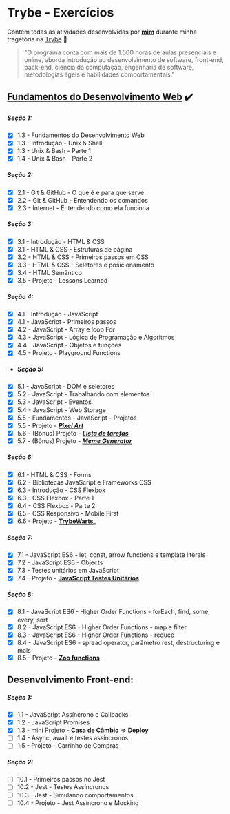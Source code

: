 # Trybe - Exercícios

Contém todas as atividades desenvolvidas por __[mim](https://www.linkedin.com/in/allan-ikeda/)__ durante minha tragetória na [Trybe](https://www.betrybe.com/) :rocket:


>"O programa conta com mais de 1.500 horas de aulas presenciais e online, aborda introdução ao desenvolvimento de software, front-end, back-end, ciência da computação, engenharia de software, metodologias ágeis e habilidades comportamentais."

##  __[Fundamentos do Desenvolvimento Web](https://github.com/AllanIkeda/trybe-exercicios/tree/main/fundamentos)__ ✔️

##### Seção 1:
- [X] 1.3 - Fundamentos do Desenvolvimento Web
- [X] 1.3 - Introdução - Unix & Shell
- [X] 1.3 - Unix & Bash - Parte 1
- [X] 1.4 - Unix & Bash - Parte 2

##### Seção 2:
- [X] 2.1 - Git & GitHub  - O que é e para que serve
- [X] 2.2 - Git & GitHub - Entendendo os comandos
- [X] 2.3 - Internet - Entendendo como ela funciona

##### Seção 3:
- [X] 3.1 - Introdução - HTML & CSS
- [X] 3.1 - HTML & CSS - Estruturas de página
- [X] 3.2 - HTML & CSS - Primeiros passos em CSS
- [X] 3.3 - HTML & CSS - Seletores e posicionamento
- [X] 3.4 - HTML Semântico
- [X] 3.5 - Projeto - Lessons Learned

##### Seção 4:
- [X] 4.1 - Introdução - JavaScript
- [X] 4.1 - JavaScript - Primeiros passos
- [X] 4.2 - JavaScript - Array e loop For
- [X] 4.3 - JavaScript - Lógica de Programação e Algoritmos
- [X] 4.4 - JavaScript - Objetos e funções
- [X] 4.5 - Projeto - Playground Functions

- ##### Seção 5:
- [X] 5.1 - JavaScript - DOM e seletores
- [X] 5.2 - JavaScript - Trabalhando com elementos
- [X] 5.3 - JavaScript - Eventos
- [X] 5.4 - JavaScript - Web Storage
- [X] 5.5 - Fundamentos - JavaScript - Projetos
- [X] 5.5 - Projeto - ___[Pixel Art](https://github.com/tryber/sd-027-a-project-pixels-art/tree/allan-ikeda-project-pixels-art)___
- [X] 5.6 - (Bônus) Projeto - ___[Lista de tarefas](https://github.com/tryber/sd-027-a-project-todo-list/tree/allan-ikeda-todo-list-project)___
- [X] 5.7 - (Bônus) Projeto - ___[Meme Generator](https://github.com/tryber/sd-027-a-project-meme-generator/tree/allan-ikeda-meme-generator-project)___

##### Seção 6:
- [X] 6.1 - HTML & CSS - Forms
- [X] 6.2 - Bibliotecas JavaScript e Frameworks CSS
- [X] 6.3 - Introdução - CSS Flexbox
- [X] 6.3 - CSS Flexbox - Parte 1
- [X] 6.4 - CSS Flexbox - Parte 2
- [X] 6.5 - CSS Responsivo - Mobile First
- [X] 6.6 - Projeto - __[TrybeWarts](https://github.com/tryber/sd-027-a-project-trybewarts/tree/allan-ikeda-trybewarts)___

##### Seção 7:
- [X] 7.1 - JavaScript ES6 - let, const, arrow functions e template literals
- [X] 7.2 - JavaScript ES6 - Objects
- [X] 7.3 - Testes unitários em JavaScript
- [X] 7.4 - Projeto - __[JavaScript Testes Unitários](https://github.com/tryber/sd-027-a-project-js-unit-tests/tree/allan-ikeda-js-unit-tests)__

##### Seção 8:
- [X] 8.1 - JavaScript ES6 - Higher Order Functions - forEach, find, some, every, sort
- [X] 8.2 - JavaScript ES6 - Higher Order Functions - map e filter
- [x] 8.3 - JavaScript ES6 - Higher Order Functions - reduce
- [x] 8.4 - JavaScript ES6 - spread operator, parâmetro rest, destructuring e mais
- [X] 8.5 - Projeto - __[Zoo functions](https://github.com/tryber/sd-027-a-project-zoo-functions/tree/allan-ikeda-zoo-functions-project)__

## Desenvolvimento Front-end:

##### Seção 1:
- [X] 1.1 - JavaScript Assíncrono e Callbacks
- [X] 1.2 - JavaScript Promises
- [X] 1.3 - mini Projeto - __[Casa de Câmbio](https://github.com/AllanIkeda/exercise-casa-de-cambio )__ => __[Deploy](https://exercise-casa-de-cambio-ruddy.vercel.app/)__ 
- [ ] 1.4 - Async, await e testes assíncronos
- [ ] 1.5 - Projeto - Carrinho de Compras

##### Seção 2:
- [ ] 10.1 - Primeiros passos no Jest
- [ ] 10.2 - Jest - Testes Assíncronos
- [ ] 10.3 - Jest - Simulando comportamentos
- [ ] 10.4 - Projeto - Jest Assíncrono e Mocking
